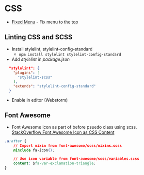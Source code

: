 # CSS 

* [Fixed Menu](https://www.w3schools.com/howto/howto_css_fixed_menu.asp) - Fix menu to the top

## Linting CSS and SCSS
* Install stylelint, stylelint-config-standard
    * `npm install stylelint stylelint-config-standard`
* Add *stylelint* in *package.json*
```json
  "stylelint": {
    "plugins": [
      "stylelint-scss"
    ],
    "extends": "stylelint-config-standard"
  }
```
* Enable in editor (Webstorm)

## Font Awesome

* Font Awesome icon as part of before psuedo class using scss. [StackOverflow Font Awesome Icon as CSS Content](https://stackoverflow.com/questions/20782368/use-font-awesome-icon-as-css-content)
```css
.a:after {
    // Import mixin from font-awesome/scss/mixins.scss
    @include fa-icon();

    // Use icon variable from font-awesome/scss/variables.scss
    content: $fa-var-exclamation-triangle;
}
```
